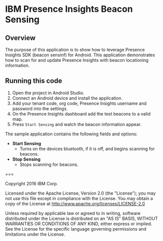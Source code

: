 # IBM Presence Insights Beacon Sensing 

## Overview

The purpose of this application is to show how to leverage Presence Insights SDK (beacon sensinf) for Android. This application demonstrates how to scan for and update Presence Insights with beacon locationing information.

## Running this code

1. Open the project in Android Studio. 
2. Connect an Android device and install the application.
3. Add your tenant code, org code, Presence Insights username and password into the settings.
4. On the Presence Insights dashboard add the test beacons to a valid map.
5. Press `Start Sensing` and watch the beacon information appear.

The sample application contains the following fields and options:

* **Start Sensing**
	- Turns on the devices bluetooth, if it is off, and begins scanning for beacons.
* **Stop Sensing**
	- Stops scanning for beacons.

===

Copyright 2016 IBM Corp.

Licensed under the Apache License, Version 2.0 (the "License"); you may not use this file except in compliance with the License. You may obtain a copy of the License at http://www.apache.org/licenses/LICENSE-2.0

Unless required by applicable law or agreed to in writing, software distributed under the License is distributed on an "AS IS" BASIS, WITHOUT WARRANTIES OR CONDITIONS OF ANY KIND, either express or implied. See the License for the specific language governing permissions and limitations under the License.